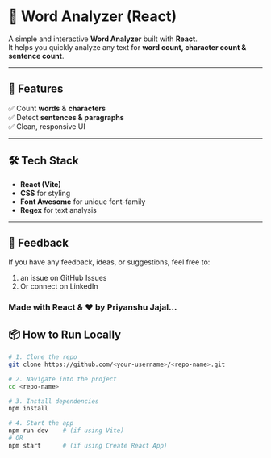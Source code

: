 # 📝 Word Analyzer (React)

A simple and interactive **Word Analyzer** built with **React**.  
It helps you quickly analyze any text for **word count, character count & sentence count**.  

---

## 🚀 Features  

✅ Count **words** & **characters**  
✅ Detect **sentences & paragraphs**  
✅ Clean, responsive UI  

---

## 🛠 Tech Stack  

- **React (Vite)**  
- **CSS** for styling
- **Font Awesome** for unique font-family
- **Regex** for text analysis
  
---

## 💬 Feedback
If you have any feedback, ideas, or suggestions, feel free to:<br>
1.  an issue on GitHub Issues <br>
2. Or connect on LinkedIn


### Made with React & ❤️ by Priyanshu Jajal...


## 📦 How to Run Locally  

```bash
# 1. Clone the repo
git clone https://github.com/<your-username>/<repo-name>.git

# 2. Navigate into the project
cd <repo-name>

# 3. Install dependencies
npm install

# 4. Start the app
npm run dev    # (if using Vite)
# OR
npm start      # (if using Create React App)
